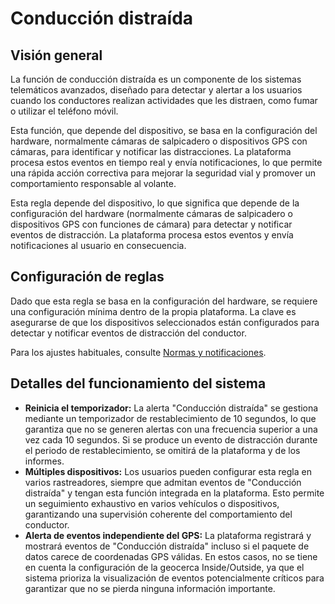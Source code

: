 # Conducción distraída

## Visión general

La función de conducción distraída es un componente de los sistemas telemáticos avanzados, diseñado para detectar y alertar a los usuarios cuando los conductores realizan actividades que les distraen, como fumar o utilizar el teléfono móvil.

Esta función, que depende del dispositivo, se basa en la configuración del hardware, normalmente cámaras de salpicadero o dispositivos GPS con cámaras, para identificar y notificar las distracciones. La plataforma procesa estos eventos en tiempo real y envía notificaciones, lo que permite una rápida acción correctiva para mejorar la seguridad vial y promover un comportamiento responsable al volante.

Esta regla depende del dispositivo, lo que significa que depende de la configuración del hardware (normalmente cámaras de salpicadero o dispositivos GPS con funciones de cámara) para detectar y notificar eventos de distracción. La plataforma procesa estos eventos y envía notificaciones al usuario en consecuencia.

## Configuración de reglas

Dado que esta regla se basa en la configuración del hardware, se requiere una configuración mínima dentro de la propia plataforma. La clave es asegurarse de que los dispositivos seleccionados están configurados para detectar y notificar eventos de distracción del conductor.

Para los ajustes habituales, consulte [Normas y notificaciones](../).

## Detalles del funcionamiento del sistema

* **Reinicia el temporizador:** La alerta "Conducción distraída" se gestiona mediante un temporizador de restablecimiento de 10 segundos, lo que garantiza que no se generen alertas con una frecuencia superior a una vez cada 10 segundos. Si se produce un evento de distracción durante el periodo de restablecimiento, se omitirá de la plataforma y de los informes.
* **Múltiples dispositivos:** Los usuarios pueden configurar esta regla en varios rastreadores, siempre que admitan eventos de "Conducción distraída" y tengan esta función integrada en la plataforma. Esto permite un seguimiento exhaustivo en varios vehículos o dispositivos, garantizando una supervisión coherente del comportamiento del conductor.
* **Alerta de eventos independiente del GPS:** La plataforma registrará y mostrará eventos de "Conducción distraída" incluso si el paquete de datos carece de coordenadas GPS válidas. En estos casos, no se tiene en cuenta la configuración de la geocerca Inside/Outside, ya que el sistema prioriza la visualización de eventos potencialmente críticos para garantizar que no se pierda ninguna información importante.
